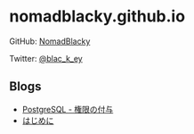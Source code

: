 # nomadblacky.github.io

GitHub: [NomadBlacky](https://github.com/NomadBlacky)

Twitter: [@blac_k_ey](https://twitter.com/blac_k_ey)

## Blogs

+ [PostgreSQL - 権限の付与](_build/2017-05-11.html)
+ [はじめに](_build/2017-05-09.html)